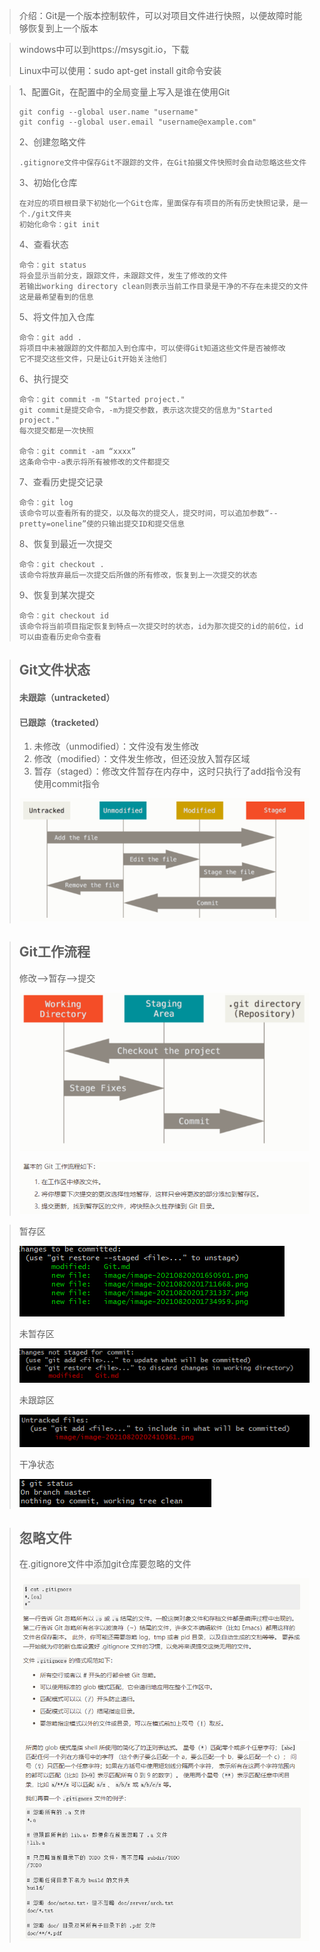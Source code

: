 > 介绍：Git是一个版本控制软件，可以对项目文件进行快照，以便故障时能够恢复到上一个版本

> windows中可以到https://msysgit.io，下载
>
> Linux中可以使用：sudo apt-get install git命令安装

> 1、配置Git，在配置中的全局变量上写入是谁在使用Git
>
> ```
> git config --global user.name "username"
> git config --global user.email "username@example.com"
> ```
>
> 2、创建忽略文件
>
> ```
> .gitignore文件中保存Git不跟踪的文件，在Git拍摄文件快照时会自动忽略这些文件
> ```
>
> 3、初始化仓库
>
> ```
> 在对应的项目根目录下初始化一个Git仓库，里面保存有项目的所有历史快照记录，是一个./git文件夹
> 初始化命令：git init
> ```
>
> 4、查看状态
>
> ```
> 命令：git status
> 将会显示当前分支，跟踪文件，未跟踪文件，发生了修改的文件
> 若输出working directory clean则表示当前工作目录是干净的不存在未提交的文件这是最希望看到的信息
> ```
>
> 5、将文件加入仓库
>
> ```
> 命令：git add .
> 将项目中未被跟踪的文件都加入到仓库中，可以使得Git知道这些文件是否被修改
> 它不提交这些文件，只是让Git开始关注他们
> ```
>
> 6、执行提交
>
> ```
> 命令：git commit -m "Started project."
> git commit是提交命令，-m为提交参数，表示这次提交的信息为"Started project."
> 每次提交都是一次快照
> 
> 命令：git commit -am “xxxx”
> 这条命令中-a表示将所有被修改的文件都提交
> ```
>
> 7、查看历史提交记录
>
> ```
> 命令：git log
> 该命令可以查看所有的提交，以及每次的提交人，提交时间，可以追加参数“--pretty=oneline”使的只输出提交ID和提交信息
> ```
>
> 8、恢复到最近一次提交
>
> ```
> 命令：git checkout .
> 该命令将放弃最后一次提交后所做的所有修改，恢复到上一次提交的状态
> ```
>
> 9、恢复到某次提交
>
> ```
> 命令：git checkout id
> 该命令将当前项目指定恢复到特点一次提交时的状态，id为那次提交的id的前6位，id可以由查看历史命令查看
> ```
>

> ## Git文件状态
>
> #### 未跟踪（untracketed）
>
> #### 已跟踪（tracketed）
>
> 1. 未修改（unmodified）：文件没有发生修改
> 2. 修改（modified）：文件发生修改，但还没放入暂存区域
> 3. 暂存（staged）：修改文件暂存在内存中，这时只执行了add指令没有使用commit指令
>
> ![image-20210820201734959](image\image-20210820201734959.png)

> ## Git工作流程
>
> 修改——>暂存——>提交
>
> ![image-20210820201711668](image\image-20210820201711668.png)
>
> ![image-20210820201650501](image\image-20210820201650501.png)

> 暂存区
>
> ![image-20210820202410361](image\image-20210820202410361.png)
>
> 未暂存区
>
> ![image-20210820202448237](image\image-20210820202448237.png)
>
> 未跟踪区
>
> ![image-20210820202504258](image\image-20210820202504258.png)
>
> 干净状态
>
> ![image-20210820202805531](image\image-20210820202805531.png)

> ## 忽略文件
>
> 在.gitignore文件中添加git仓库要忽略的文件
>
> ![image-20210820210554667](image\image-20210820210554667.png)
>
> ![image-20210820210608867](image\image-20210820210608867.png)